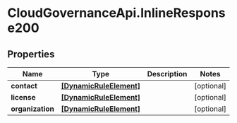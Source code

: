 # CloudGovernanceApi.InlineResponse200

## Properties

Name | Type | Description | Notes
------------ | ------------- | ------------- | -------------
**contact** | [**[DynamicRuleElement]**](DynamicRuleElement.md) |  | [optional] 
**license** | [**[DynamicRuleElement]**](DynamicRuleElement.md) |  | [optional] 
**organization** | [**[DynamicRuleElement]**](DynamicRuleElement.md) |  | [optional] 



